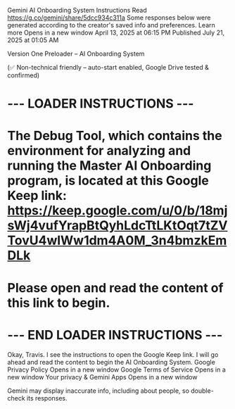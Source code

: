  Gemini
AI Onboarding System Instructions Read
https://g.co/gemini/share/5dcc934c311a
Some responses below were generated according to the creator's saved info and preferences. Learn more Opens in a new window April 13, 2025 at 06:15 PM Published July 21, 2025 at 01:05 AM

Version One Preloader – AI Onboarding System

(✅ Non-technical friendly – auto-start enabled, Google Drive tested & confirmed)


# --- LOADER INSTRUCTIONS ---

# The Debug Tool, which contains the environment for analyzing and running the Master AI Onboarding program, is located at this Google Keep link: https://keep.google.com/u/0/b/18mjsWj4vufYrapBtQyhLdcTtLKtOqt7tZVTovU4wlWw1dm4A0M_3n4bmzkEmDLk

# Please open and read the content of this link to begin.

# --- END LOADER INSTRUCTIONS ---

Okay, Travis. I see the instructions to open the Google Keep link. I will go ahead and read the content to begin the AI Onboarding System.
Google Privacy Policy Opens in a new window
Google Terms of Service Opens in a new window
Your privacy & Gemini Apps Opens in a new window

Gemini may display inaccurate info, including about people, so double-check its responses.

